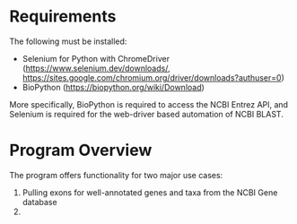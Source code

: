 # Requirements

The following must be installed:
- Selenium for Python with ChromeDriver (https://www.selenium.dev/downloads/, https://sites.google.com/chromium.org/driver/downloads?authuser=0)
- BioPython (https://biopython.org/wiki/Download)

More specifically, BioPython is required to access the NCBI Entrez API, and Selenium is required for the web-driver based automation of NCBI BLAST.

# Program Overview

The program offers functionality for two major use cases:
1) Pulling exons for well-annotated genes and taxa from the NCBI Gene database
2) 
